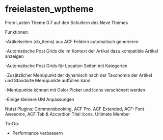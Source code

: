 # freielasten_wptheme

Freie Lasten Theme 0.7 auf den Schultern des Neve Themes

Funktionen:

   -Artikelseiten (cb_items) aus ACF Feldern automatisch generieren

   -Automatische Post Grids die im Kontext der Artikel dazu kompatible Artikel anzeigen

   -Automatische Post Grids für Location Seiten mit Kategorien

   -Zusätzlicher Menüpunkt der dynamisch nach der Taxonomie der Artikel und Standorte Menüpunkte auffüllen kann

   -Menüpunkte können mit Color Picker und Icons verschönert werden

   -Einige kleinere UM Anpassungen

Nutzt Plugins: Commonsbooking, ACF Pro, ACF Extended, ACF: Font Awesome, ACF Tab & Accordion Titel Icons, Ultimate Member

To-Do: 
- Performance verbessern

